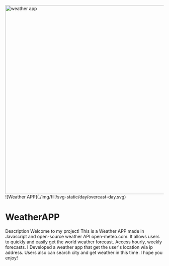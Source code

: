 <img src='./img/weather.jpg' alt='weather app' width='600px' style='margin: 0 auto'/>
![Weather APP](./img/fill/svg-static/day/overcast-day.svg)

# WeatherAPP

Description Welcome to my project! This is a Weather APP made in Javascript and
open-source weather API open-meteo.com. It allows users to quickly and easily
get the world weather forecast. Access hourly, weekly forecasts. I Developed a
weather app that get the user's location wia ip address. Users also can search
city and get weather in this time .I hope you enjoy!
